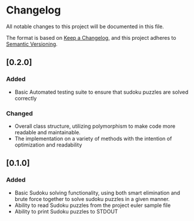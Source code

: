 # Changelog
All notable changes to this project will be documented in this file.

The format is based on [Keep a Changelog](https://keepachangelog.com/en/1.0.0/),
and this project adheres to [Semantic Versioning](https://semver.org/spec/v2.0.0.html).

## [0.2.0]
### Added
- Basic Automated testing suite to ensure that sudoku puzzles are solved correctly

### Changed
- Overall class structure, utilizing polymorphism to make code more readable and maintainable.
- The implementation on a variety of methods with the intention of optimization and readability


## [0.1.0]
### Added
- Basic Sudoku solving functionality, using both smart elimination and brute force together to solve sudoku puzzles in a given manner.
- Ability to read Sudoku puzzles from the project euler sample file
- Ability to print Sudoku puzzles to STDOUT

